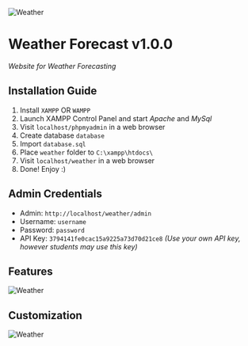![Weather](https://i.imgur.com/y3eVBlT.png)
# Weather Forecast v1.0.0
*Website for Weather Forecasting*
## Installation Guide
1. Install `XAMPP` OR `WAMPP`
2. Launch XAMPP Control Panel and start *Apache* and *MySql*
3. Visit `localhost/phpmyadmin` in a web browser
4. Create database `database`
5. Import `database.sql`
6. Place `weather` folder to `C:\xampp\htdocs\`
7. Visit `localhost/weather` in a web browser
8. Done! Enjoy :)

## Admin Credentials
- Admin: `http://localhost/weather/admin`
- Username: `username`
- Password: `password`
- API Key: `3794141fe0cac15a9225a73d70d21ce8`
*(Use your own API key, however students may use this key)*

## Features
![Weather](https://i.imgur.com/ew7uGl6.png)

## Customization
![Weather](https://i.imgur.com/88edtjP.png)

